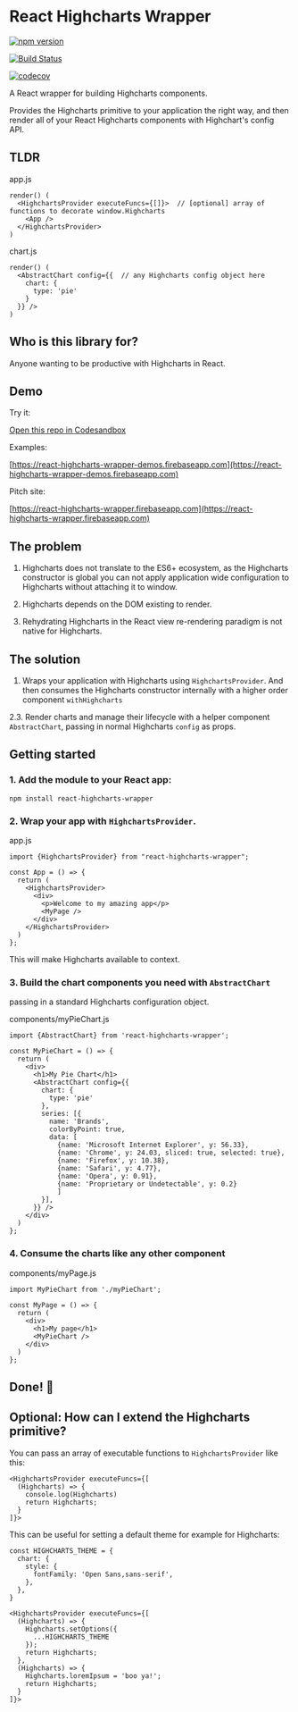 # React Highcharts Wrapper

[![npm version](https://badge.fury.io/js/react-highcharts-wrapper.svg)](https://badge.fury.io/js/react-highcharts-wrapper)

[![Build Status](https://travis-ci.org/beestripes/react-highcharts-wrapper.svg?branch=master&)](https://travis-ci.org/beestripes/react-highcharts-wrapper)

[![codecov](https://codecov.io/gh/beestripes/react-highcharts-wrapper/branch/master/graph/badge.svg)](https://codecov.io/gh/beestripes/react-highcharts-wrapper)


A React wrapper for building Highcharts components.

Provides the Highcharts primitive to your application the right way, and then render all of your React Highcharts components with Highchart's config API.   

## TLDR

app.js
```
render() (
  <HighchartsProvider executeFuncs={[]}>  // [optional] array of functions to decorate window.Highcharts
    <App />
  </HighchartsProvider>
)
```

chart.js
```
render() (
  <AbstractChart config={{  // any Highcharts config object here
    chart: {
      type: 'pie'
    }
  }} />
)
```


## Who is this library for? 

Anyone wanting to be productive with Highcharts in React.


## Demo

Try it:

[Open this repo in Codesandbox](https://codesandbox.io/s/20lmomm0n0)


Examples: 

[https://react-highcharts-wrapper-demos.firebaseapp.com](https://react-highcharts-wrapper-demos.firebaseapp.com)


Pitch site:  

[https://react-highcharts-wrapper.firebaseapp.com](https://react-highcharts-wrapper.firebaseapp.com)


## The problem

1. Highcharts does not translate to the ES6+ ecosystem, as the Highcharts constructor is global you can not apply application wide configuration to Highcharts without attaching it to window.

2. Highcharts depends on the DOM existing to render.

3. Rehydrating Highcharts in the React view re-rendering paradigm is not native for Highcharts. 


## The solution

1. Wraps your application with Highcharts using `HighchartsProvider`.
   And then consumes the Highcharts constructor internally with a higher order component `withHighcharts`

2.3. Render charts and manage their lifecycle with a helper component `AbstractChart`, passing in normal Highcharts `config` as props.


## Getting started

### 1. Add the module to your React app:

`npm install react-highcharts-wrapper`


### 2. Wrap your app with `HighchartsProvider`.


app.js
```
import {HighchartsProvider} from "react-highcharts-wrapper";

const App = () => {
  return (
    <HighchartsProvider>
      <div>
        <p>Welcome to my amazing app</p>
        <MyPage />
      </div>
    </HighchartsProvider>
  )
};
```

This will make Highcharts available to context.


### 3. Build the chart components you need with `AbstractChart` 
passing in a standard Highcharts configuration object. 


components/myPieChart.js
```
import {AbstractChart} from 'react-highcharts-wrapper';

const MyPieChart = () => {
  return (
    <div>
      <h1>My Pie Chart</h1>
      <AbstractChart config={{
        chart: {
          type: 'pie'
        },
        series: [{
          name: 'Brands',
          colorByPoint: true,
          data: [
            {name: 'Microsoft Internet Explorer', y: 56.33}, 
            {name: 'Chrome', y: 24.03, sliced: true, selected: true}, 
            {name: 'Firefox', y: 10.38}, 
            {name: 'Safari', y: 4.77}, 
            {name: 'Opera', y: 0.91},
            {name: 'Proprietary or Undetectable', y: 0.2}
            ]
        }],
      }} />
    </div>
  )
};
``` 


### 4. Consume the charts like any other component 


components/myPage.js
```
import MyPieChart from './myPieChart';

const MyPage = () => {
  return (
    <div>
      <h1>My page</h1>
      <MyPieChart />
    </div>
  )
};
```
 
 
## Done! 🏁


## Optional: How can I extend the Highcharts primitive?

You can pass an array of executable functions to `HighchartsProvider` like this: 

```
<HighchartsProvider executeFuncs={[
  (Highcharts) => {
    console.log(Highcharts)
    return Highcharts;
  }
]}>
```

This can be useful for setting a default theme for example for Highcharts:

```
const HIGHCHARTS_THEME = {
  chart: {
    style: {
      fontFamily: 'Open Sans,sans-serif',
    },
  },
}

<HighchartsProvider executeFuncs={[
  (Highcharts) => {
    Highcharts.setOptions({
      ...HIGHCHARTS_THEME
    });
    return Highcharts;
  },
  (Highcharts) => {
    Highcharts.loremIpsum = 'boo ya!';
    return Highcharts;
  }
]}>
``` 

